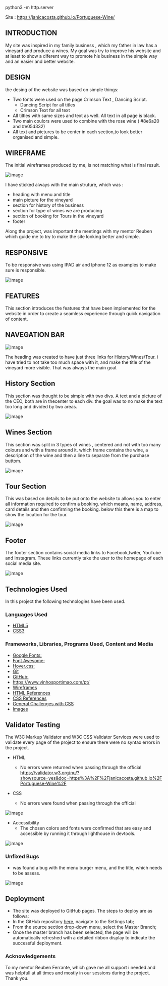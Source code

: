 python3 -m http.server

Site : https://janicacosta.github.io/Portuguese-Wine/


## INTRODUCTION

 My site was inspired in my family business , which my father in law has a vineyard and produce a wines. My goal was try to improve his website and at least to show a diferent way to promote his business in the simple way and an easier and better website.
 
 ## DESIGN
 
 the desing of the website was based on simple things:
  - Two fonts were used on the page Crimson Text , Dancing Script.
    - Dancing Script for all titles
    - Crimson Text for all text
  - All tiltles with same sizes and text as well. All text in all page is black.
  - Two main coulors were used to combine with the rose wine ( #8e6a20 and #e05d332)
  - All text and pictures to be center in each section,to look better organised and simple.


## WIREFRAME

The initial wireframes produced by me, is not matching what is final result.

![image](https://user-images.githubusercontent.com/117991189/215292942-37355a91-56ed-42a2-96e2-36da91470634.png)



I have sticked always with the main struture, which was :

- heading with menu and title 
- main picture for the vineyard
- section for history of the business 
- section for type of wines we are producing 
- section of booking for Tours in the vineyard
- footer 
    
Along the project, was important the meetings with my mentor Reuben which guide me to try to make the site looking better and simple.

## RESPONSIVE

To be responsive was using IPAD air and Iphone 12 as examples to make sure is responsible.

![image](https://user-images.githubusercontent.com/117991189/215343698-4fe6fa4a-626e-4425-801e-bf819b926d33.png)

## FEATURES

This section introduces the features that have been implemented for the website in order to create a seamless experience through quick navigation of content.

## NAVEGATION BAR

![image](https://user-images.githubusercontent.com/117991189/215293173-ed66b6f5-ac12-45cd-98f6-2486115ac6d9.png)


The heading was created to have just three links for History/Wines/Tour. i have tried to not take too much space with it, and make the title of the vineyard more visible. That was always the main goal.

## History Section

This section was thought to be simple with two divs. A text and a picture of the CEO, both are in thecenter to each div. the goal was to no make the text too long and divided by two areas.

![image](https://user-images.githubusercontent.com/117991189/215343786-863e0999-f2f1-4966-8a60-c4f1f109fae0.png)


## Wines Section

This section was split in 3 types of wines , centered and not with too many colours and with a frame around it. which frame contains the wine, a description of the wine and then a line to separate from the purchase buttom.

![image](https://user-images.githubusercontent.com/117991189/215293802-4b480c58-a28a-47ae-960d-66b538e2ee5b.png)


## Tour Section

This was based on details to be put onto the website to allows you to enter all information required to confirm a booking. which means, name, address, card details and then confirming the booking. below this there is a map to show the location for the tour.

![image](https://user-images.githubusercontent.com/117991189/215293872-7e6d22b7-cc21-4c14-9b95-e8b0a22642e2.png)


## Footer

The footer section contains social media links to Facebook,twiter,  YouTube and Instagram. These links currently take the user to the homepage of each social media site.

![image](https://user-images.githubusercontent.com/117991189/215293927-2fca0332-3eec-415a-9025-0ffdf12040bc.png)

## Technologies Used

In this project the following technologies have been used.

### Languages Used

-   [HTML5](https://en.wikipedia.org/wiki/HTML5)
-   [CSS3](https://en.wikipedia.org/wiki/Cascading_Style_Sheets)

### Frameworks, Libraries, Programs Used, Content and Media

- [Google Fonts:](https://fonts.google.com/)
- [Font Awesome:](https://fontawesome.com/)
- [Hover.css:](https://ianlunn.github.io/Hover/)
- [Git](https://git-scm.com/)
- [GitHub:](https://github.com/)
- https://www.vinhosportimao.com/pt/
- [Wireframes](https://balsamiq.com/)
- [HTML References](https://www.w3schools.com/html/)
- [CSS References](https://www.w3schools.com/css/)
- [General Challenges with CSS](https://stackoverflow.com/)
- [Images](https://www.pexels.com/)
 

## Validator Testing

The W3C Markup Validator and W3C CSS Validator Services were used to validate every page of the project to ensure there were no syntax errors in the project.

- HTML
    - No errors were returned when passing through the official
    https://validator.w3.org/nu/?showsource=yes&doc=https%3A%2F%2Fjanicacosta.github.io%2FPortuguese-Wine%2F
   

- CSS
    - No errors were found when passing through the official 

![image](https://user-images.githubusercontent.com/117991189/215356562-4308e5f2-1aa9-49d4-b31c-ae2a328b72ef.png)

    

- Accessibility 
    - The chosen colors and fonts were confirmed that are easy and accessible by running it through lighthouse in devtools.

![image](https://user-images.githubusercontent.com/117991189/215343738-e013314a-cd07-4387-9942-2f9c04827e9b.png)



### Unfixed Bugs

- was found a bug with the menu burger menu, and the title, which needs to be assess.

![image](https://user-images.githubusercontent.com/117991189/215344014-927a61b4-a9ef-4a60-adf9-b11dc4859c47.png)



## Deployment

- The site was deployed to GitHub pages. The steps to deploy are as follows:
- In the GitHub repository [here](https://janicacosta.github.io/Portuguese-Wine/), navigate to the Settings tab;
- From the source section drop-down menu, select the Master Branch;
- Once the master branch has been selected, the page will be automatically refreshed with a detailed ribbon display to indicate the successful deployment.


### Acknowledgements

To my mentor Reuben Ferrante, which gave me all support i needed and was helpfull at all times and mostly in our sessions during the project. Thank you.



